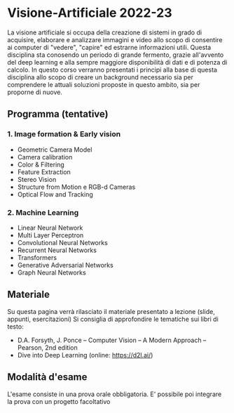 # Visione-Artificiale 2022-23

La visione artificiale si occupa della creazione di sistemi in grado di acquisire, elaborare e analizzare immagini e video allo scopo di consentire ai computer di "vedere", "capire" ed  estrarne informazioni utili.
Questa disciplina sta conosendo un periodo di grande fermento, grazie all'avvento del deep learning e alla sempre maggiore disponibilità di dati e di potenza di calcolo.
In questo corso verranno presentati i principi alla base di questa disciplina allo scopo di creare un background necessario sia per comprendere le attuali soluzioni proposte in questo ambito, sia per proporne di nuove.


## Programma (tentative)

### 1.	Image formation & Early vision
  - Geometric Camera Model
  - Camera calibration
  -	Color & Filtering
  - Feature Extraction
  - Stereo Vision
  -	Structure from Motion e RGB-d Cameras  
  - Optical Flow and Tracking

### 2. Machine Learning 
  - Linear Neural Network  
  - Multi Layer Perceptron
  - Convolutional Neural Networks
  - Recurrent Neural Networks
  - Transformers
  - Generative Adversarial Networks 
  - Graph Neural Networks
  
  ## Materiale
  
  Su questa pagina verrà rilasciato il materiale presentato a lezione (slide, appunti, esercitazioni)
  Si consiglia di approfondire le tematiche sui libri di testo:
  
  - D.A. Forsyth, J. Ponce   –   Computer Vision – A Modern Approach   –   Pearson, 2nd edition
  - Dive into Deep Learning (online: https://d2l.ai/)
  
  
  ## Modalità d'esame
  
  L'esame consiste in una prova orale obbligatoria. E' possibile poi integrare la prova con un progetto facoltativo
